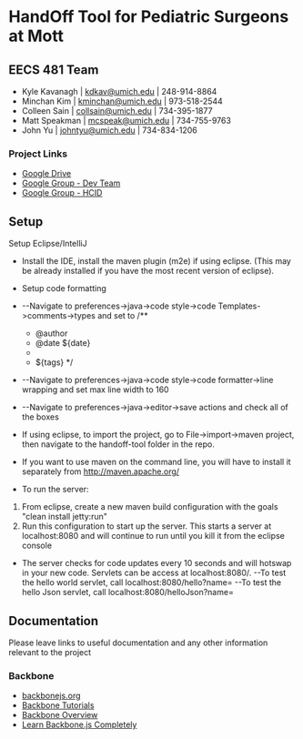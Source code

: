 # HandOff Tool for Pediatric Surgeons at Mott

## EECS 481 Team
* Kyle Kavanagh | kdkav@umich.edu | 248-914-8864
* Minchan Kim | kminchan@umich.edu | 973-518-2544
* Colleen Sain | collsain@umich.edu | 734-395-1877
* Matt Speakman | mcspeak@umich.edu | 734-755-9763
* John Yu | johntyu@umich.edu | 734-834-1206

### Project Links
* [Google Drive](https://drive.google.com/a/umich.edu/folderview?id=0B8zz7U-1l1l4Zm1DV01NU1Q4N1U&usp=sharing)
* [Google Group - Dev Team](https://groups.google.com/forum/#!forum/mott-handoff-project-dev-team)
* [Google Group - HCID](https://groups.google.com/forum/#!forum/hcid-2014)

## Setup
Setup Eclipse/IntelliJ
* Install the IDE, install the maven plugin (m2e) if using eclipse. (This may be already installed if you have the most recent version of eclipse).
* Setup code formatting
*  --Navigate to preferences->java->code style->code Templates->comments->types and set to
    /**
     * @author <Name>
     * @date ${date}
     *
     * ${tags}
    */
*  --Navigate to preferences->java->code style->code formatter->line wrapping and set max line width to 160
*  --Navigate to preferences->java->editor->save actions and check all of the boxes
* If using eclipse, to import the project, go to File->import->maven project, then navigate to the handoff-tool folder in the repo.

* If you want to use maven on the command line, you will have to install it separately from http://maven.apache.org/

* To run the server:
1. From eclipse, create a new maven build configuration with the goals "clean install jetty:run"
2. Run this configuration to start up the server.  This starts a server at localhost:8080 and will continue to run until you kill it from the eclipse console

* The server checks for code updates every 10 seconds and will hotswap in your new code.
Servlets can be access at localhost:8080/<servletname>.
--To test the hello world servlet, call localhost:8080/hello?name=<yournamehere>
--To test the hello Json servlet, call localhost:8080/helloJson?name=<yournamehere>



## Documentation
Please leave links to useful documentation and any other information relevant to the project

### Backbone
* [backbonejs.org](http://backbonejs.org/)
* [Backbone Tutorials](http://backbonetutorials.com/)
* [Backbone Overview](http://documentcloud.github.io/backbone/docs/backbone.html)
* [Learn Backbone.js Completely](http://javascriptissexy.com/learn-backbone-js-completely/)
